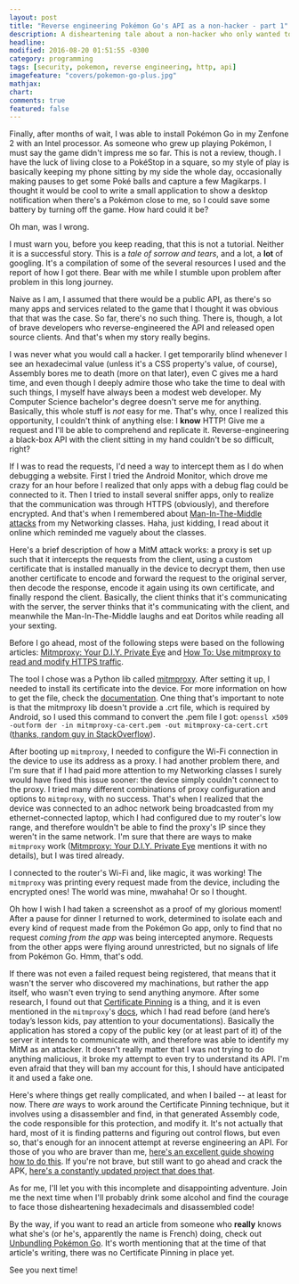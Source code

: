 ```yaml
---
layout: post
title: "Reverse engineering Pokémon Go's API as a non-hacker - part 1"
description: A disheartening tale about a non-hacker who only wanted to reverse engineer the Pokémon Go API. How hard could it be?
headline: 
modified: 2016-08-20 01:51:55 -0300
category: programming
tags: [security, pokemon, reverse engineering, http, api]
imagefeature: "covers/pokemon-go-plus.jpg"
mathjax: 
chart: 
comments: true
featured: false
---
```


Finally, after months of wait, I was able to install Pokémon Go in my Zenfone 2 with an Intel processor. As someone who grew up playing Pokémon, I must say the game didn't impress me so far. This is not a review, though. I have the luck of living close to a PokéStop in a square, so my style of play is basically keeping my phone sitting by my side the whole day, occasionally making pauses to get some Poké balls and capture a few Magikarps. I thought it would be cool to write a small application to show a desktop notification when there's a Pokémon close to me, so I could save some battery by turning off the game. How hard could it be?

Oh man, was I wrong.

I must warn you, before you keep reading, that this is not a tutorial. Neither it is a successful story. This is a *tale of sorrow and tears*, and a lot, a **lot** of googling. It's a compilation of some of the several resources I used and the report of how I got there. Bear with me while I stumble upon problem after problem in this long journey.

Naive as I am, I assumed that there would be a public API, as there's so many apps and services related to the game that I thought it was obvious that that was the case. So far, there's no such thing. There is, though, a lot of brave developers who reverse-engineered the API and released open source clients. And that's when my story really begins.

I was never what you would call a hacker. I get temporarily blind whenever I see an hexadecimal value (unless it's a CSS property's value, of course), Assembly bores me to death (more on that later), even C gives me a hard time, and even though I deeply admire those who take the time to deal with such things, I myself have always been a modest web developer. My Computer Science bachelor's degree doesn't serve me for anything. Basically, this whole stuff is *not* easy for me. That's why, once I realized this opportunity, I couldn't think of anything else: I **know** HTTP! Give me a request and I'll be able to comprehend and replicate it. Reverse-engineering a black-box API with the client sitting in my hand couldn't be so difficult, right?

If I was to read the requests, I'd need a way to intercept them as I do when debugging a website. First I tried the Android Monitor, which drove me crazy for an hour before I realized that only apps with a debug flag could be connected to it. Then I tried to install several sniffer apps, only to realize that the communication was through HTTPS (obviously), and therefore encrypted. And that's when I remembered about [Man-In-The-Middle attacks](https://en.wikipedia.org/wiki/Man-in-the-middle_attack) from my Networking classes. Haha, just kidding, I read about it online which reminded me vaguely about the classes.

Here's a brief description of how a MitM attack works: a proxy is set up such that it intercepts the requests from the client, using a custom certificate that is installed manually in the device to decrypt them, then use another certificate to encode and forward the request to the original server, then decode the response, encode it again using its own certificate, and finally respond the client. Basically, the client thinks that it's communicating with the server, the server thinks that it's communicating with the client, and meanwhile the Man-In-The-Middle laughs and eat Doritos while reading all your sexting.

Before I go ahead, most of the following steps were based on the following articles: [Mitmproxy: Your D.I.Y. Private Eye](https://medium.com/@maxgreenwald/mitmproxy-your-d-i-y-private-eye-864c08f84736#.pzyl7u85k) and [How To: Use mitmproxy to read and modify HTTPS traffic](https://blog.heckel.xyz/2013/07/01/how-to-use-mitmproxy-to-read-and-modify-https-traffic-of-your-phone/).

The tool I chose was a Python lib called [mitmproxy](https://mitmproxy.org/). After setting it up, I needed to install its certificate into the device. For more information on how to get the file, check the [documentation](http://docs.mitmproxy.org/en/latest/certinstall.html). One thing that's important to note is that the mitmproxy lib doesn't provide a .crt file, which is required by Android, so I used this command to convert the .pem file I got: `openssl x509 -outform der -in mitmproxy-ca-cert.pem -out mitmproxy-ca-cert.crt` ([thanks, random guy in StackOverflow](http://stackoverflow.com/a/14484363/2908285)).

After booting up `mitmproxy`, I needed to configure the Wi-Fi connection in the device to use its address as a proxy. I had another problem there, and I'm sure that if I had paid more attention to my Networking classes I surely would have fixed this issue sooner: the device simply couldn't connect to the proxy. I tried many different combinations of proxy configuration and options to `mitmproxy`, with no success. That's when I realized that the device was connected to an adhoc network being broadcasted from my ethernet-connected laptop, which I had configured due to my router's low range, and therefore wouldn't be able to find the proxy's IP since they weren't in the same network. I'm sure that there are ways to make `mitmproxy` work ([Mitmproxy: Your D.I.Y. Private Eye](https://medium.com/@maxgreenwald/mitmproxy-your-d-i-y-private-eye-864c08f84736#.pzyl7u85k) mentions it with no details), but I was tired already.

I connected to the router's Wi-Fi and, like magic, it was working! The `mitmproxy` was printing every request made from the device, including the encrypted ones! The world was mine, mwahaha! Or so I thought.

Oh how I wish I had taken a screenshot as a proof of my glorious moment! After a pause for dinner I returned to work, determined to isolate each and every kind of request made from the Pokémon Go app, only to find that no request *coming from the app* was being intercepted anymore. Requests from the other apps were flying around unrestricted, but no signals of life from Pokémon Go. Hmm, that's odd.

If there was not even a failed request being registered, that means that it wasn't the server who discovered my machinations, but rather the app itself, who wasn't even trying to send anything anymore. After some research, I found out that [Certificate Pinning](https://en.wikipedia.org/wiki/HTTP_Public_Key_Pinning) is a thing, and it is even mentioned in the `mitmproxy`'s [docs](http://docs.mitmproxy.org/en/stable/certinstall.html#certificate-pinning), which I had read before (and here’s today’s lesson kids, pay attention to your documentations). Basically the application has stored a copy of the public key (or at least part of it) of the server it intends to communicate with, and therefore was able to identify my MitM as an attacker. It doesn't really matter that I was not trying to do anything malicious, it broke my attempt to even try to understand its API. I'm even afraid that they will ban my account for this, I should have anticipated it and used a fake one.

Here's where things get really complicated, and when I bailed -- at least for now. There *are* ways to work around the Certificate Pinning technique, but it involves using a disassembler and find, in that generated Assembly code, the code responsible for this protection, and modify it. It's not actually that hard, most of it is finding patterns and figuring out control flows, but even so, that's enough for an innocent attempt at reverse engineering an API. For those of you who are braver than me, [here's an excellent guide showing how to do this](https://eaton-works.com/2016/07/31/reverse-engineering-and-removing-pokemon-gos-certificate-pinning/). If you're not brave, but still want to go ahead and crack the APK, [here's a constantly updated project that does that](https://github.com/rastapasta/pokemon-go-xposed).

As for me, I'll let you with this incomplete and disappointing adventure. Join me the next time when I'll probably drink some alcohol and find the courage to face those disheartening hexadecimals and disassembled code!

By the way, if you want to read an article from someone who **really** knows what she's (or he's, apparently the name is French) doing, check out [Unbundling Pokémon Go](https://applidium.com/en/news/unbundling_pokemon_go/). It's worth mentioning that at the time of that article's writing, there was no Certificate Pinning in place yet.

See you next time!
